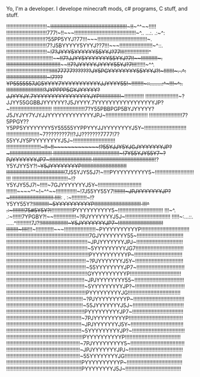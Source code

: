 Yo, I'm a developer. I develope minecraft mods, c# programs, C stuff, and stuff.

!!!!!!!!!!!!!!!!!!!!!!!!!!!~~~!!!!!!!!!!!!!!!!!!!!!!!!!!!!!!!!!!!!!!!!!!!!!!!!!!!~~~~~!!~~~^^~~!!!!!
!!!!!!!!!!!!!!!!!!!!!!!!!!!777!~!!~~~!!!!!!!!!!!!!!!!!!!!!!!!!!!!!!!!!!!!!!!!!~^..  ...:.      .:~^:
!!!!!!!!!!!!!!!!!!!!!!!!!!?55PP5YYJ?77!!!~~~!!!!!!!!!!!!!!!!!!!!!!!!!!!!!!!!!~.                     
!!!!!!!!!!!!!!!!!!!!!!!!!!!7?J5BYYYYY5YYYJ??7!!!~~~!!!!!!!!!!!!!!!!!!!!!!~^::.                      
!!!!!!!!!!!!!!!!!!!!!!!!!!!~~~!7?JYYY5YYYYYY55YYJ?77!!!~~!!!!!!!!!!!!!!!!^                          
!!!!!!!!!!!!!!!!!!!!!!!!!!!!!!!~~~~!!7?JJYY5YYYYYYY55YYJ?7!!~~!!!!!!!!!!!~.                         
!!!!!!!!!!!!!!!!!!!!!!!!!!!!!!!!!!!!~~~~~~!!7?JYYYYYJYYYY55YJ?7!!!~~!!!!!!~^^.                      
!!!!!!!!!!!!!!!!!!!!!!!!!!!!!~~!!!!!77777???????JY5PGYYYYYYYY55YYYJ?!~!!!!!!!~.              .^:    
!!!!!!!!!!!!!!!!!!!!!!!!!!!~!7???YP5555557JG5YYYY7YYYYYYYYYYYJJYYYY55!~!!!!!!!!~::........:^~!!!~^:.
!!!!!!!!!!!!!!!!!!!!!!!!!?JYPPPP5GYJYYYYY?JJYYYJY.7YYYYYYYYYYYYYYYYJYP!!!!!!!!!!!!!!~~~!!!!!!!!!!!!!
!!!!!!!!!!!!!!!!!!!!!!~?JJYY55GGBBJYYYYYY?J5JYYYY.7YYYYYYYYYYYYYYYYYJP?~!!!!!!!!!!!!!!!!!!!!!!!!!!!!
!!!!!!!!!!!!!!!!!!!!!7?Y55PBBPGP5BYJYYYYY?J5JYJYY7YJYJJYYYYYYYYYYYYYJPJ~!!!!!!!!!!!!!!!!!!!!!!!!!!!!
!!!!!!!!!!!!!!!!!!!!!!7?5PPGY??Y5PP5YYYYYYYY5Y55555YYPPYYYJJYYYYYYYYJ5Y~!!!!!!!!!!!!!!!!!!!!!!!!!!!!
!!!!!!!!!!!!!!!!!!!!!!~7????????7!!?JJ???????7777!7?55YYJY5PYYYYYYYYJ5J~!!!!!!!!!!!!!!!!!!!!!!!!!!!!
!!!!!!!!!!!!!!!!!!!!!!!~~~~~!!~~~!!~~~~~~~~~~~~~!?55YJJY5YJGJYYYYYYYJP?~!!!!!!!!!!!!!!!!!!!!!!!!!!!!
!!!!!!!!!!!!!!!!!!!!!!!!!!!!!!!!!!!!!!!!!!!!~!7Y55YJY55Y7~?PJYYYYYYYJP7~!!!!!!!!!!!!!!!!!!!!!!!!!!!!
!!!!!!!!!!!!!!!!!!!!!!!!!!!!!!!!!!!!!!!!!~~!?Y5YJYY5Y?!~~~Y5JYYYYYYYYP!!!!!!!!!!!!!!!!!!!!!!!!!!!!!!
!!!!!!!!!!!!!!!!!!!!!!!!!!!!!!!!!!!!!!!~~7J55YJY55J7!~!!!!PYYYYYYYYYY5~!!!!!!!!!!!!!!!!!!!!!!!!!!!!!
!!!!!!!!!!!!!!!!!!!!!!!!!!!!!!!!!!!!!~!?Y5YJY55J7!~!!!!!~7GJYYYYYYYJ5Y~!!!!!!!!!!!!!!!!!!!!!!!!!!!!!
!!!!!!!~~~~^^~!~^^~~!!!!!!!!!!!!!!~!7J55YY55Y7!~~!!!!!!!~JPJYYYYYYYJP?~!!!!!!!!!!!!!!!!!!!!!!!!!!!!!
!!!!~~:       .     :~!!!!!!!!!!~!?Y5YY55Y?!~~!!!!!!!!!!~5YYYYYYYYYYP!!!!!!!!!!!!!!!!!!!!!!!!!!!!!!!
!!!^                 .:~!!!!!!!!75#5Y5Y?!~~!!!!!!!!!!!!!!PYYYYYYYYYY5~!!!!!!!!!!!!!!!!!!!!!!!!!!!!!!
!!!~^.               .:~!!!!!!7YPGBY?!~~!!!!!!!!!!!!!!!~?PJYYYYYYYJ5J~!!!!!!!!!!!!!!!!!!!!!!!!!!!!!!
!!!!!~:...::.  .....^!!!!!!!!!!7J?!~~!!!!!!!!!!!!!!!!!!~Y5JYYYYYYYJP7~!!!!!!!!!!!!!!!!!!!!!!!!!!!!!!
!!!!!!!!~!!!!~~!!!~!!!!!!!!!!!!~~~!!!!!!!!!!!!!!!!!!!!!~PYYYYYYYYYYP!!!!!!!!!!!!!!!!!!!!!!!!!!!!!!!!
!!!!!!!!!!!!!!!!!!!!!!!!!!!!!!!!!!!!!!!!!!!!!!!!!!!!!!!7GJYYYYYYYY55~!!!!!!!!!!!!!!!!!!!!!!!!!!!!!!!
!!!!!!!!!!!!!!!!!!!!!!!!!!!!!!!!!!!!!!!!!!!!!!!!!!!!!!~JPJYYYYYYYJPJ~!!!!!!!!!!!!!!!!!!!!!!!!!!!!!!!
!!!!!!!!!!!!!!!!!!!!!!!!!!!!!!!!!!!!!!!!!!!!!!!!!!!!!!~5YYYYYYYYYJG7!!!!!!!!!!!!!!!!!!!!!!!!!!!!!!!!
!!!!!!!!!!!!!!!!!!!!!!!!!!!!!!!!!!!!!!!!!!!!!!!!!!!!!!!PYYYYYYYYYYP~!!!!!!!!!!!!!!!!!!!!!!!!!!!!!!!!
!!!!!!!!!!!!!!!!!!!!!!!!!!!!!!!!!!!!!!!!!!!!!!!!!!!!!~?PJYYYYYYYJ5Y~!!!!!!!!!!!!!!!!!!!!!!!!!!!!!!!!
!!!!!!!!!!!!!!!!!!!!!!!!!!!!!!!!!!!!!!!!!!!!!!!!!!!!!~55YYYYYYYYJP7~!!!!!!!!!!!!!!!!!!!!!!!!!!!!!!!!
!!!!!!!!!!!!!!!!!!!!!!!!!!!!!!!!!!!!!!!!!!!!!!!!!!!!!!GYYYYYYYYYYP!!!!!!!!!!!!!!!!!!!!!!!!!!!!!!!!!!
!!!!!!!!!!!!!!!!!!!!!!!!!!!!!!!!!!!!!!!!!!!!!!!!!!!!~JPJYYYYYYYY55~!!!!!!!!!!!!!!!!!!!!!!!!!!!!!!!!!
!!!!!!!!!!!!!!!!!!!!!!!!!!!!!!!!!!!!!!!!!!!!!!!!!!!!~5YYYYYYYYYJP?~!!!!!!!!!!!!!!!!!!!!!!!!!!!!!!!!!
!!!!!!!!!!!!!!!!!!!!!!!!!!!!!!!!!!!!!!!!!!!!!!!!!!!!!PYYYYYYYYYJG!!!!!!!!!!!!!!!!!!!!!!!!!!!!!!!!!!!
!!!!!!!!!!!!!!!!!!!!!!!!!!!!!!!!!!!!!!!!!!!!!!!!!!!~?PJYYYYYYYYYP~!!!!!!!!!!!!!!!!!!!!!!!!!!!!!!!!!!
!!!!!!!!!!!!!!!!!!!!!!!!!!!!!!!!!!!!!!!!!!!!!!!!!!!~55JYYYYYYYJ5J~!!!!!!!!!!!!!!!!!!!!!!!!!!!!!!!!!!
!!!!!!!!!!!!!!!!!!!!!!!!!!!!!!!!!!!!!!!!!!!!!!!!!!!!PYYYYYYYYYJP7~!!!!!!!!!!!!!!!!!!!!!!!!!!!!!!!!!!
!!!!!!!!!!!!!!!!!!!!!!!!!!!!!!!!!!!!!!!!!!!!!!!!!!~7PJYYYYYYYYYP!!!!!!!!!!!!!!!!!!!!!!!!!!!!!!!!!!!!
!!!!!!!!!!!!!!!!!!!!!!!!!!!!!!!!!!!!!!!!!!!!!!!!!!~JPJYYYYYYYJ5Y~!!!!!!!!!!!!!!!!!!!!!!!!!!!!!!!!!!!
!!!!!!!!!!!!!!!!!!!!!!!!!!!!!!!!!!!!!!!!!!!!!!!!!!~5YYYYYYYYYJP?~!!!!!!!!!!!!!!!!!!!!!!!!!!!!!!!!!!!
!!!!!!!!!!!!!!!!!!!!!!!!!!!!!!!!!!!!!!!!!!!!!!!!!!!PYYYYYYYYYYP!!!!!!!!!!!!!!!!!!!!!!!!!!!!!!!!!!!!!
!!!!!!!!!!!!!!!!!!!!!!!!!!!!!!!!!!!!!!!!!!!!!!!!!~7PJYYYYYYYYY5~!!!!!!!!!!!!!!!!!!!!!!!!!!!!!!!!!!!!
!!!!!!!!!!!!!!!!!!!!!!!!!!!!!!!!!!!!!!!!!!!!!!!!!~JPJYYYYYYYJPJ~!!!!!!!!!!!!!!!!!!!!!!!!!!!!!!!!!!!!
!!!!!!!!!!!!!!!!!!!!!!!!!!!!!!!!!!!!!!!!!!!!!!!!!~55YYYYYYYYJG!!!!!!!!!!!!!!!!!!!!!!!!!!!!!!!!!!!!!!
!!!!!!!!!!!!!!!!!!!!!!!!!!!!!!!!!!!!!!!!!!!!!!!!!!PYYYYYYYYYYP~!!!!!!!!!!!!!!!!!!!!!!!!!!!!!!!!!!!!!
!!!!!!!!!!!!!!!!!!!!!!!!!!!!!!!!!!!!!!!!!!!!!!!!!!PYYYYYYYYJ5J~!!!!!!!!!!!!!!!!!!!!!!!!!!!!!!!!!!!!!
